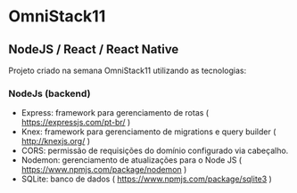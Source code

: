# OmniStack11
## NodeJS / React / React Native

Projeto criado na semana OmniStack11 utilizando as tecnologias:

### NodeJs (backend)
- Express: framework para gerenciamento de rotas ( https://expressjs.com/pt-br/ )
- Knex: framework para gerenciamento de migrations e query builder ( http://knexjs.org/ )
- CORS: permissão de requisições do domínio configurado via cabeçalho.
- Nodemon: gerenciamento de atualizações para o Node JS ( https://www.npmjs.com/package/nodemon )
- SQLite: banco de dados ( https://www.npmjs.com/package/sqlite3 )



